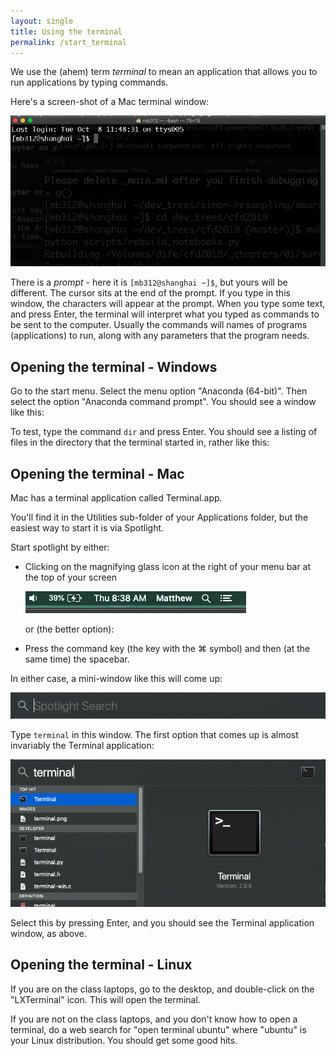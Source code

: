 ```yaml
---
layout: single
title: Using the terminal
permalink: /start_terminal
---
```


We use the (ahem) term *terminal* to mean an application that allows you to run applications by typing commands.

Here's a screen-shot of a Mac terminal window:

![](images/terminal_app.png)

There is a *prompt* - here it is `[mb312@shanghai ~]$`, but yours will be
different.  The cursor sits at the end of the prompt.  If you type in this
window, the characters will appear at the prompt.  When you type some text,
and press Enter, the terminal will interpret what you typed as commands to be
sent to the computer.  Usually the commands will names of programs
(applications) to run, along with any parameters that the program needs.

## Opening the terminal - Windows

Go to the start menu.  Select the menu option "Anaconda (64-bit)".  Then select the option "Anaconda command prompt".  You should see a window like this:

To test, type the command `dir` and press Enter.  You should see a listing of files in the directory that the terminal started in, rather like this:

## Opening the terminal - Mac

Mac has a terminal application called Terminal.app.

You'll find it in the Utilities sub-folder of your Applications folder, but the easiest way to start it is via Spotlight.

Start spotlight by either:

*   Clicking on the magnifying glass icon at the right of your menu bar at the
    top of your screen

    ![](images/spotlight_on_menu.png)

    or (the better option):
*   Press the command key (the key with the ⌘ symbol) and then (at the same
    time) the spacebar.

In either case, a mini-window like this will come up:

![](images/spotlight_mini_window.png)

Type `terminal` in this window.  The first option that comes up is almost invariably the Terminal application:

![](images/spotlight_terminal.png)

Select this by pressing Enter, and you should see the Terminal application window, as above.

## Opening the terminal - Linux

If you are on the class laptops, go to the desktop, and double-click on the "LXTerminal" icon.  This will open the terminal.

If you are not on the class laptops, and you don't know how to open a terminal, do a web search for "open terminal ubuntu" where "ubuntu" is your Linux distribution.  You should get some good hits.
